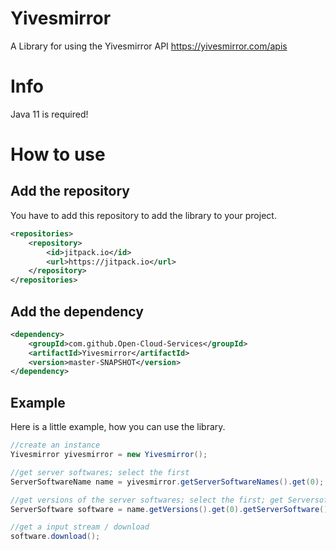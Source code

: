 # Yivesmirror
A Library for using the Yivesmirror API
https://yivesmirror.com/apis
# Info
Java 11 is required!

# How to use
## Add the repository
You have to add this repository to add the library to your project.
```xml
<repositories>
    <repository>
        <id>jitpack.io</id>
     	<url>https://jitpack.io</url>
    </repository>
</repositories>
```
## Add the dependency
```xml
<dependency>
    <groupId>com.github.Open-Cloud-Services</groupId>
    <artifactId>Yivesmirror</artifactId>
    <version>master-SNAPSHOT</version>
</dependency>
```
## Example
Here is a little example, how you can use the library.
```java
//create an instance
Yivesmirror yivesmirror = new Yivesmirror();

//get server softwares; select the first
ServerSoftwareName name = yivesmirror.getServerSoftwareNames().get(0);

//get versions of the server softwares; select the first; get Serversoftware
ServerSoftware software = name.getVersions().get(0).getServerSoftware();

//get a input stream / download
software.download();
```
